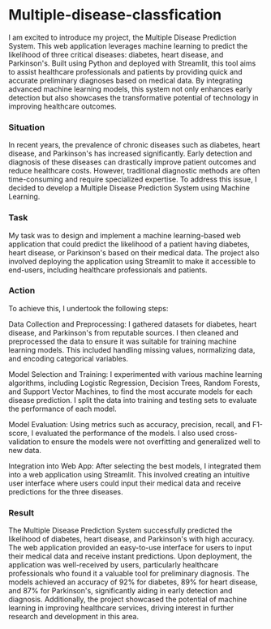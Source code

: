 # Multiple-disease-classfication

I am excited to introduce my project, the Multiple Disease Prediction System. This web application leverages machine learning to predict the likelihood of three critical diseases: diabetes, heart disease, and Parkinson's. Built using Python and deployed with Streamlit, this tool aims to assist healthcare professionals and patients by providing quick and accurate preliminary diagnoses based on medical data. By integrating advanced machine learning models, this system not only enhances early detection but also showcases the transformative potential of technology in improving healthcare outcomes.


### Situation


In recent years, the prevalence of chronic diseases such as diabetes, heart disease, and Parkinson's has increased significantly. Early detection and diagnosis of these diseases can drastically improve patient outcomes and reduce healthcare costs. However, traditional diagnostic methods are often time-consuming and require specialized expertise. To address this issue, I decided to develop a Multiple Disease Prediction System using Machine Learning.

### Task

My task was to design and implement a machine learning-based web application that could predict the likelihood of a patient having diabetes, heart disease, or Parkinson's based on their medical data. The project also involved deploying the application using Streamlit to make it accessible to end-users, including healthcare professionals and patients.

### Action

To achieve this, I undertook the following steps:

Data Collection and Preprocessing: I gathered datasets for diabetes, heart disease, and Parkinson's from reputable sources. I then cleaned and preprocessed the data to ensure it was suitable for training machine learning models. This included handling
missing values, normalizing data, and encoding categorical variables.

Model Selection and Training: I experimented with various machine learning algorithms, including Logistic Regression, Decision Trees, Random Forests, and Support Vector Machines, to find the most accurate models for each disease prediction. I split the data into training and testing sets to evaluate the performance of each model.

Model Evaluation: Using metrics such as accuracy, precision, recall, and F1-score, I evaluated the performance of the models. I also used cross-validation to ensure the models were not overfitting and generalized well to new data.

Integration into Web App: After selecting the best models, I integrated them into a web application using Streamlit. This involved creating an intuitive user interface where users could input their medical data and receive predictions for the three diseases.


### Result

The Multiple Disease Prediction System successfully predicted the likelihood of diabetes, heart disease, and Parkinson's with high accuracy. The web application provided an easy-to-use interface for users to input their medical data and receive instant predictions. Upon deployment, the application was well-received by users, particularly healthcare professionals who found it a valuable tool for preliminary diagnosis. The models achieved an accuracy of 92% for diabetes, 89% for heart disease, and 87% for Parkinson's, significantly aiding in early detection and diagnosis. Additionally, the project showcased the potential of machine learning in improving healthcare services, driving interest in further research and development in this area.
